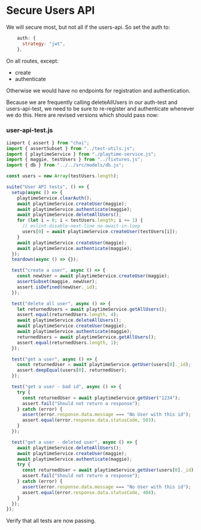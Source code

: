 # Secure Users API

We will secure most, but not all if the users-api. So set the auth to:

~~~javascript
    auth: {
      strategy: "jwt",
    },
~~~

On all routes, except:

- create
- authenticate

Otherwise we would have no endpoints for registration and authentication.

Because we are frequently calling deleteAllUsers in our auth-test and users-api-test, we need to be sure to re-register and authenticate whenever we do this. Here are revised versions which should pass now:

### user-api-test.js

~~~javascript
iimport { assert } from "chai";
import { assertSubset } from "../test-utils.js";
import { playtimeService } from "./playtime-service.js";
import { maggie, testUsers } from "../fixtures.js";
import { db } from "../../src/models/db.js";

const users = new Array(testUsers.length);

suite("User API tests", () => {
  setup(async () => {
    playtimeService.clearAuth();
    await playtimeService.createUser(maggie);
    await playtimeService.authenticate(maggie);
    await playtimeService.deleteAllUsers();
    for (let i = 0; i < testUsers.length; i += 1) {
      // eslint-disable-next-line no-await-in-loop
      users[0] = await playtimeService.createUser(testUsers[i]);
    }
    await playtimeService.createUser(maggie);
    await playtimeService.authenticate(maggie);
  });
  teardown(async () => {});

  test("create a user", async () => {
    const newUser = await playtimeService.createUser(maggie);
    assertSubset(maggie, newUser);
    assert.isDefined(newUser._id);
  });

  test("delete all user", async () => {
    let returnedUsers = await playtimeService.getAllUsers();
    assert.equal(returnedUsers.length, 4);
    await playtimeService.deleteAllUsers();
    await playtimeService.createUser(maggie);
    await playtimeService.authenticate(maggie);
    returnedUsers = await playtimeService.getAllUsers();
    assert.equal(returnedUsers.length, 1);
  });

  test("get a user", async () => {
    const returnedUser = await playtimeService.getUser(users[0]._id);
    assert.deepEqual(users[0], returnedUser);
  });

  test("get a user - bad id", async () => {
    try {
      const returnedUser = await playtimeService.getUser("1234");
      assert.fail("Should not return a response");
    } catch (error) {
      assert(error.response.data.message === "No User with this id");
      assert.equal(error.response.data.statusCode, 503);
    }
  });

  test("get a user - deleted user", async () => {
    await playtimeService.deleteAllUsers();
    await playtimeService.createUser(maggie);
    await playtimeService.authenticate(maggie);
    try {
      const returnedUser = await playtimeService.getUser(users[0]._id);
      assert.fail("Should not return a response");
    } catch (error) {
      assert(error.response.data.message === "No User with this id");
      assert.equal(error.response.data.statusCode, 404);
    }
  });
});

~~~

Verify that all tests are now passing.